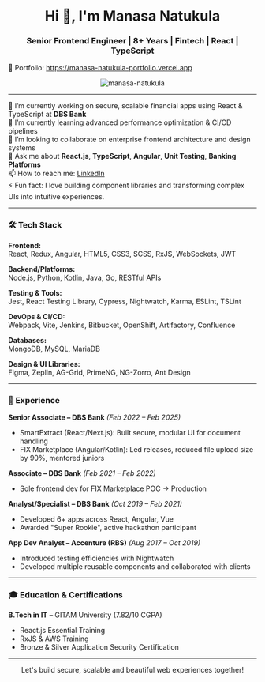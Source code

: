<h1 align="center">Hi 👋, I'm Manasa Natukula</h1>
<h3 align="center">Senior Frontend Engineer | 8+ Years | Fintech | React | TypeScript</h3>

🔗 Portfolio: https://manasa-natukula-portfolio.vercel.app

<p align="center">
  <img src="https://komarev.com/ghpvc/?username=manasa9595&label=Profile%20views&color=0e75b6&style=flat" alt="manasa-natukula" />
</p>



---

🔭 I’m currently working on secure, scalable financial apps using React & TypeScript at **DBS Bank**  
🌱 I’m currently learning advanced performance optimization & CI/CD pipelines  
👯 I’m looking to collaborate on enterprise frontend architecture and design systems  
💬 Ask me about **React.js**, **TypeScript**, **Angular**, **Unit Testing**, **Banking Platforms**  
📫 How to reach me: [LinkedIn](https://www.linkedin.com/in/manasanatukula/)  
⚡ Fun fact: I love building component libraries and transforming complex UIs into intuitive experiences.

---

### 🛠️ Tech Stack

**Frontend:**  
React, Redux, Angular, HTML5, CSS3, SCSS, RxJS, WebSockets, JWT

**Backend/Platforms:**  
Node.js, Python, Kotlin, Java, Go, RESTful APIs

**Testing & Tools:**  
Jest, React Testing Library, Cypress, Nightwatch, Karma, ESLint, TSLint

**DevOps & CI/CD:**  
Webpack, Vite, Jenkins, Bitbucket, OpenShift, Artifactory, Confluence

**Databases:**  
MongoDB, MySQL, MariaDB

**Design & UI Libraries:**  
Figma, Zeplin, AG-Grid, PrimeNG, NG-Zorro, Ant Design

---

### 🏢 Experience

**Senior Associate – DBS Bank** _(Feb 2022 – Feb 2025)_

- SmartExtract (React/Next.js): Built secure, modular UI for document handling
- FIX Marketplace (Angular/Kotlin): Led releases, reduced file upload size by 90%, mentored juniors

**Associate – DBS Bank** _(Feb 2021 – Feb 2022)_

- Sole frontend dev for FIX Marketplace POC → Production

**Analyst/Specialist – DBS Bank** _(Oct 2019 – Feb 2021)_

- Developed 6+ apps across React, Angular, Vue
- Awarded "Super Rookie", active hackathon participant

**App Dev Analyst – Accenture (RBS)** _(Aug 2017 – Oct 2019)_

- Introduced testing efficiencies with Nightwatch
- Developed multiple reusable components and collaborated with clients

---

### 🎓 Education & Certifications

**B.Tech in IT** – GITAM University (7.82/10 CGPA)

- React.js Essential Training
- RxJS & AWS Training
- Bronze & Silver Application Security Certification

---

<p align="center">Let's build secure, scalable and beautiful web experiences together!</p>
